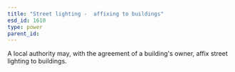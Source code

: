 ```yaml
---
title: "Street lighting -  affixing to buildings"
esd_id: 1610
type: power
parent_id:  
---
```


A local authority may, with the agreement of a building's owner, affix street lighting to buildings.


